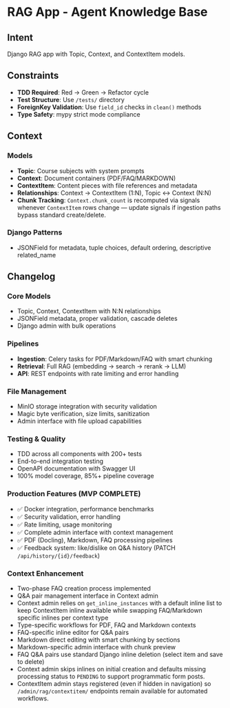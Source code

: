 # RAG App - Agent Knowledge Base

## Intent

Django RAG app with Topic, Context, and ContextItem models.

## Constraints

- **TDD Required**: Red → Green → Refactor cycle
- **Test Structure**: Use `/tests/` directory
- **ForeignKey Validation**: Use `field_id` checks in `clean()` methods
- **Type Safety**: mypy strict mode compliance

## Context

### Models
- **Topic**: Course subjects with system prompts
- **Context**: Document containers (PDF/FAQ/MARKDOWN)
- **ContextItem**: Content pieces with file references and metadata
- **Relationships**: Context → ContextItem (1:N), Topic ↔ Context (N:N)
- **Chunk Tracking**: `Context.chunk_count` is recomputed via signals whenever `ContextItem` rows change — update signals if ingestion paths bypass standard create/delete.

### Django Patterns
- JSONField for metadata, tuple choices, default ordering, descriptive related_name

## Changelog

### Core Models
- Topic, Context, ContextItem with N:N relationships
- JSONField metadata, proper validation, cascade deletes
- Django admin with bulk operations

### Pipelines
- **Ingestion**: Celery tasks for PDF/Markdown/FAQ with smart chunking
- **Retrieval**: Full RAG (embedding → search → rerank → LLM)
- **API**: REST endpoints with rate limiting and error handling

### File Management
- MinIO storage integration with security validation
- Magic byte verification, size limits, sanitization
- Admin interface with file upload capabilities

### Testing & Quality
- TDD across all components with 200+ tests
- End-to-end integration testing
- OpenAPI documentation with Swagger UI
- 100% model coverage, 85%+ pipeline coverage

### Production Features (MVP COMPLETE)
- ✅ Docker integration, performance benchmarks
- ✅ Security validation, error handling
- ✅ Rate limiting, usage monitoring
- ✅ Complete admin interface with context management
- ✅ PDF (Docling), Markdown, FAQ processing pipelines
- ✅ Feedback system: like/dislike on Q&A history (PATCH `/api/history/{id}/feedback`)

### Context Enhancement

- Two-phase FAQ creation process implemented
- Q&A pair management interface in Context admin
- Context admin relies on `get_inline_instances` with a default inline list to keep ContextItem inline available while swapping FAQ/Markdown specific inlines per context type
- Type-specific workflows for PDF, FAQ and Markdown contexts
- FAQ-specific inline editor for Q&A pairs
- Markdown direct editing with smart chunking by sections
- Markdown-specific admin interface with chunk preview
- FAQ Q&A pairs use standard Django inline deletion (select item and save to delete)
- Context admin skips inlines on initial creation and defaults missing processing status to `PENDING` to support programmatic form posts.
- ContextItem admin stays registered (even if hidden in navigation) so `/admin/rag/contextitem/` endpoints remain available for automated workflows.
